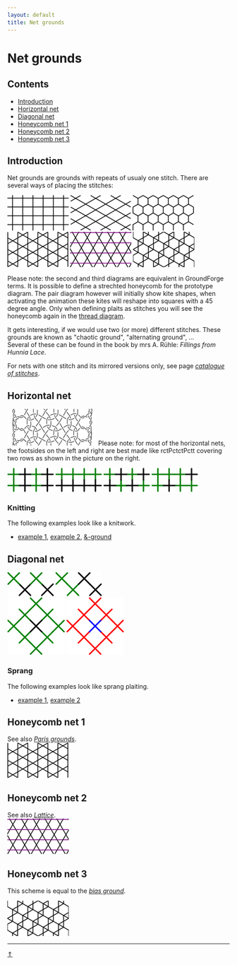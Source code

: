 ```yaml
---
layout: default
title: Net grounds
---
```


# Net grounds

## Contents

* [Introduction](#introduction)
* [Horizontal net](#horizontal-net)
* [Diagonal net](#diagonal-net)
* [Honeycomb net 1](#honeycomb-net-1)
* [Honeycomb net 2](#honeycomb-net-2)
* [Honeycomb net 3](#honeycomb-net-3)
  
## Introduction

Net grounds are grounds with repeats of usualy one stitch. There are several ways of placing the stitches:    

![net1][p-net1] ![net2][p-net2] ![net2x][p-net2x]       
![net3][p-net3] ![net4][p-net4] ![net5][p-net5]

Please note: the second and third diagrams are equivalent in GroundForge terms.
It is possible to define a strechted honeycomb for the prototype diagram.
The pair diagram however will initially show kite shapes, when activating the animation 
these kites will reshape into squares with a 45 degree angle.
Only when defining plaits as stitches you will see the honeycomb again in the [thread diagram][t-hexagon-1].

[t-hexagon-1]: /GroundForge/tiles?patchWidth=12&patchHeight=16&c1=-&a1=-&c2=ctctctctt&a2=ctctctctt&d3=ctctctctt&b3=ctctctctt&tile=5-5-,r-r-,-5-5&footsideStitch=ctctt&tileStitch=ctctctctt&headsideStitch=ctctt&shiftColsSW=0&shiftRowsSW=3&shiftColsSE=4&shiftRowsSE=3

It gets interesting, if we would use two (or more) different stitches. These grounds are known as "chaotic ground", "alternating ground", ...    
Several of these can be found in the book by mrs A. Rühle: _Fillings from Hunnia Lace_.        

For nets with one stitch and its mirrored versions only, see page [_catalogue of stitches_][pg-stitches].      

[p-net1]: ../images/nets/net1.png "horizontal net"
[p-net2]: ../images/nets/net2.png "diagonal net"
[p-net2x]: ../images/nets/net2x.png "diagonal net"
[p-net3]: ../images/nets/net3.png "honeycomb 1"
[p-net4]: ../images/nets/net4.png "honeycomb 2"
[p-net5]: ../images/nets/net5.png "honeycomb 3"

[pg-stitches]: ../docs/stitches

## Horizontal net

[![p-meander]][t-meander]
Please note: for most of the horizontal nets, the footsides on the left and right are best made like <span class="stch">rctPctctPctt</span> covering two rows as shown in the picture on the right.
<p style="clear: both"></p>

[![p-net1a]][t-net1a]  [![p-net1b]][t-net1b]  [![p-net1c]][t-net1c]  [![p-net1d]][t-net1d]     

[p-net1a]: ../images/nets/net1a.png "vertical alternating ground"
[p-net1b]: ../images/nets/net1b.png "horizontal alternating ground"
[p-net1c]: ../images/nets/net1c.png
[p-net1d]: ../images/nets/net1d.png
[p-meander]: ../images/nets/cha.png?align=right "example footsides" 

[t-net1a]: /GroundForge/tiles?patchWidth=12&patchHeight=12&d1=ct&c1=clcl&b1=ct&a1=clcl&d2=ct&c2=crcr&b2=ct&a2=crcr&d3=ct&c3=clcl&b3=ct&a3=clcl&d4=ct&c4=crcr&b4=ct&a4=crcr&tile=8888,1111,8888,1111&footsideStitch=ctctt&tileStitch=ct&headsideStitch=ctctt&shiftColsSW=0&shiftRowsSW=4&shiftColsSE=4&shiftRowsSE=4
[t-net1b]: /GroundForge/tiles?patchWidth=12&patchHeight=12&d1=clc&c1=clc&b1=clc&a1=clc&d2=ct&c2=ct&b2=ct&a2=ct&d3=crc&c3=crc&b3=crc&a3=crc&d4=ct&c4=ct&b4=ct&a4=ct&tile=8888,1111,8888,1111&footsideStitch=ctctt&tileStitch=ctct&headsideStitch=ctctt&shiftColsSW=0&shiftRowsSW=4&shiftColsSE=4&shiftRowsSE=4
[t-net1c]: /GroundForge/tiles?patchWidth=12&patchHeight=12&d1=ct&c1=clcr&b1=ct&a1=clcr&d2=crcl&c2=ct&b2=crcl&a2=ct&d3=ct&c3=clcr&b3=ct&a3=clcr&d4=crcl&c4=ct&b4=crcl&a4=ct&tile=8888,1111,8888,1111&footsideStitch=ctctt&tileStitch=ctct&headsideStitch=ctctt&shiftColsSW=0&shiftRowsSW=4&shiftColsSE=4&shiftRowsSE=4
[t-net1d]: /GroundForge/tiles?patchWidth=12&patchHeight=12&d1=crcl&c1=ct&b1=ct&a1=ct&d2=ct&c2=ct&b2=ct&a2=ct&d3=ct&c3=ct&b3=clcr&a3=ct&d4=crcl&c4=ct&b4=clcr&a4=ct&tile=8888,1111,8888,1111&footsideStitch=ctctt&tileStitch=ct&headsideStitch=ctctt&shiftColsSW=0&shiftRowsSW=4&shiftColsSE=4&shiftRowsSE=2

[t-meander]: /GroundForge/tiles?patchWidth=6&patchHeight=12&h1=-&c1=clcr&b1=crcl&a1=rctctctctt&h2=lctctctctt&c2=clcr&b2=crcl&a2=-&footside=r,1&tile=88,11&headside=8,r&footsideStitch=ctctt&tileStitch=ctct&headsideStitch=ctctt&shiftColsSW=0&shiftRowsSW=2&shiftColsSE=2&shiftRowsSE=2

### Knitting

The following examples look like a knitwork.   
* [example 1][t-brei1],  [example 2][t-brei2],  [&amp;-ground][t-amp]    

[t-brei1]: /GroundForge/tiles?patchWidth=7&patchHeight=9&i1=ctct&b1=rcl&b2=lcr&a2=ctct&footside=x,4&tile=1,8&headside=7,x&footsideStitch=ctct&tileStitch=ctc&headsideStitch=ctct&shiftColsSW=1&shiftRowsSW=0&shiftColsSE=0&shiftRowsSE=2
[t-brei2]: /GroundForge/tiles?patchWidth=7&patchHeight=9&i1=ctct&b1=rccl&b2=lccr&a2=ctct&footside=x,4&tile=1,8&headside=7,x&footsideStitch=ctct&tileStitch=ctc&headsideStitch=ctct&shiftColsSW=1&shiftRowsSW=0&shiftColsSE=0&shiftRowsSE=2
[t-amp]: /GroundForge/tiles?patchWidth=8&patchHeight=8&a1=crctclcr&a2=clctcrcl&tile=1,8&tileStitch=ctc&shiftColsSW=0&shiftRowsSW=2&shiftColsSE=1&shiftRowsSE=2

## Diagonal net

[![p-net2a]][t-net2a]  [![p-net2c]][t-net2c]       
[![double crossed tulle in a ring][p-cc-ring]][t-cc-ring]  [![mini spider in ring][p-sp-ring]][t-sp-ring]          

[t-net2a]: /GroundForge/tiles?patchWidth=12&patchHeight=12&c1=crc&a1=crc&d2=ct&b2=ct&c3=crc&a3=crc&d4=ct&b4=ct&tile=5-5-,-5-5,5-5-,-5-5&footsideStitch=ctctt&tileStitch=ct&headsideStitch=ctctt&shiftColsSW=-2&shiftRowsSW=4&shiftColsSE=2&shiftRowsSE=4
[t-net2c]: /GroundForge/tiles?patchWidth=12&patchHeight=12&c1=ct&a1=clc&d2=ct&b2=clc&tile=5-5-,-5-5&footsideStitch=ctctt&tileStitch=ct&headsideStitch=ctctt&shiftColsSW=-2&shiftRowsSW=2&shiftColsSE=2&shiftRowsSE=2

[t-cc-ring]: /GroundForge/tiles?patchWidth=12&patchHeight=12&c1=ct&a1=ct&d2=ct&b2=cct&c3=ct&a3=ct&d4=cct&b4=ct&tile=5-5-,-5-5,5-5-,-5-5&footsideStitch=ctctt&tileStitch=ctct&headsideStitch=ctctt&shiftColsSW=0&shiftRowsSW=4&shiftColsSE=4&shiftRowsSE=4
[t-sp-ring]: /GroundForge/tiles?patchWidth=12&patchHeight=12&c1=ctcr&a1=ctcl&d2=ctct&b2=ctctc&c3=ctcl&a3=ctcr&d4=ctctc&b4=ctct&tile=5-5-,-5-5,5-5-,-5-5&footsideStitch=ctctt&tileStitch=ctct&headsideStitch=ctctt&shiftColsSW=0&shiftRowsSW=4&shiftColsSE=4&shiftRowsSE=4

[p-net2a]: ../images/nets/net2a.png "horizontally alternating"
[p-net2c]: ../images/nets/net2c.png "diagonally alternating"
[p-sp-ring]: ../images/nets/2-sp-ring.png "mini spider in ring"
[p-cc-ring]: ../images/nets/cc-ring.png "double crossed tulle in ring"

### Sprang

The following examples look like sprang plaiting.
* [example 1][vi-sprang-1], [example 2][vi-sprang-2]

[vi-sprang-1]: /GroundForge/tiles?patchWidth=14&patchHeight=14&a1=clcl&tile=5-&footsideStitch=ctctt&tileStitch=clcl&headsideStitch=ctctt&shiftColsSW=-1&shiftRowsSW=1&shiftColsSE=1&shiftRowsSE=1
[vi-sprang-2]: /GroundForge/tiles?patchWidth=14&patchHeight=14&a1=cllcl&tile=5-&footsideStitch=ctctt&tileStitch=cllcl&headsideStitch=ctctt&shiftColsSW=-1&shiftRowsSW=1&shiftColsSE=1&shiftRowsSE=1

## Honeycomb net 1

See also [_Paris grounds_][page-paris].           
[![p1-net3]][t-net3b]

[p1-net3]: ../images/nets/net3.png "paris ground with double crossing"
[page-paris]: ../docs/paris

[t-net3b]: /GroundForge/tiles?patchWidth=12&patchHeight=16&c1=ctc&a1=ctc&d2=tcct&tile=B-C-,---5&tileStitch=ctc&shiftColsSW=-2&shiftRowsSW=2&shiftColsSE=2&shiftRowsSE=2

## Honeycomb net 2

See also [_Lattice_][page-lotus].            
[![p1-net4]][t-net4]

[p1-net4]: ../images/nets/net4.png "knots"
[page-lotus]: ../docs/lotus

[t-net4]: /GroundForge/tiles?patchWidth=16&patchHeight=14&b1=ctc&c2=crr&a2=crr&d3=ctc&c4=cll&a4=cll&tile=-5--,6v9v,---5,2z0z&tileStitch=ctc&shiftColsSW=0&shiftRowsSW=4&shiftColsSE=4&shiftRowsSE=4

## Honeycomb net 3

This scheme is equal to the [_bias ground_][page-bias].

[![p1-net5]][t-0204] 

[p1-net5]: ../images/nets/net5.png
[page-bias]: ../docs/bias
[t-0204]: /GroundForge/tiles?patchWidth=15&patchHeight=15&d1=lct&c1=ctctc&a1=ctctct&tile=6-48&tileStitch=ctct&shiftColsSW=-3&shiftRowsSW=1&shiftColsSE=1&shiftRowsSE=1

***
[&uArr;]()
